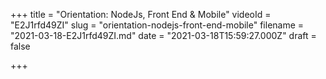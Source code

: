 +++
title = "Orientation: NodeJs, Front End & Mobile"
videoId = "E2J1rfd49ZI"
slug = "orientation-nodejs-front-end-mobile"
filename = "2021-03-18-E2J1rfd49ZI.md"
date = "2021-03-18T15:59:27.000Z"
draft = false

+++



